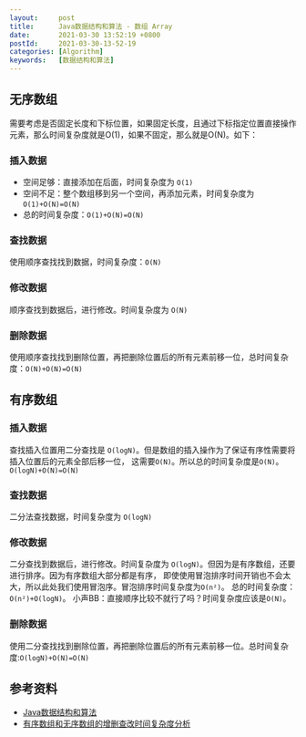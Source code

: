 ```yaml
---
layout:     post
title:      Java数据结构和算法 - 数组 Array
date:       2021-03-30 13:52:19 +0800
postId:     2021-03-30-13-52-19
categories: [Algorithm]
keywords:   [数据结构和算法]
---
```


## 无序数组

需要考虑是否固定长度和下标位置，如果固定长度，且通过下标指定位置直接操作元素，那么时间复杂度就是O(1)，如果不固定，那么就是O(N)。如下：

### 插入数据
* 空间足够：直接添加在后面，时间复杂度为 `O(1)`
* 空间不足：整个数组移到另一个空间，再添加元素，时间复杂度为 `O(1)+O(N)=O(N)`
* 总的时间复杂度：`O(1)+O(N)=O(N)`

### 查找数据
使用顺序查找找到数据，时间复杂度：`O(N)`

### 修改数据
顺序查找到数据后，进行修改。时间复杂度为 `O(N)`

### 删除数据
使用顺序查找找到删除位置，再把删除位置后的所有元素前移一位，总时间复杂度：`O(N)+O(N)=O(N)`

## 有序数组

### 插入数据
查找插入位置用二分查找是 `O(logN)`。但是数组的插入操作为了保证有序性需要将插入位置后的元素全部后移一位，
这需要`O(N)`。所以总的时间复杂度是`O(N)`。 `O(logN)+O(N)=O(N)` 

### 查找数据
二分法查找数据，时间复杂度为 `O(logN)`

### 修改数据
二分查找到数据后，进行修改。时间复杂度为 `O(logN)`。但因为是有序数组，还要进行排序。因为有序数组大部分都是有序，
即使使用冒泡排序时间开销也不会太大，所以此处我们使用冒泡序。冒泡排序时间复杂度为`O(n²)`。 总的时间复杂度：`O(n²)+O(logN)`。
小声BB：直接顺序比较不就行了吗？时间复杂度应该是`O(N)`。

### 删除数据
使用二分查找找到删除位置，再把删除位置后的所有元素前移一位。总时间复杂度:`O(logN)+O(N)=O(N)`

## 参考资料

* [Java数据结构和算法](https://book.douban.com/subject/1144007/)
* [有序数组和无序数组的增删查改时间复杂度分析](https://blog.csdn.net/qq_36470686/article/details/82845999)
